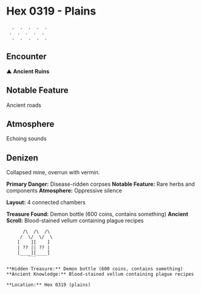 # Hex 0319 - Plains
```
  .  .  .  .  .
 .  .  .  .  .
  .  .  .  .  .
```

## Encounter

▲ **Ancient Ruins**

## Notable Feature

Ancient roads

## Atmosphere

Echoing sounds

## Denizen

Collapsed mine, overrun with vermin.

**Primary Danger:** Disease-ridden corpses
**Notable Feature:** Rare herbs and components
**Atmosphere:** Oppressive silence

**Layout:** 4 connected chambers

**Treasure Found:** Demon bottle (600 coins, contains something)
**Ancient Scroll:** Blood-stained vellum containing plague recipes


```
      /\  /\  /\
     /  \/  \/  \
    [    ][    ]
    | ?? || ?? |
    [____][____]
        ```

**Hidden Treasure:** Demon bottle (600 coins, contains something)
**Ancient Knowledge:** Blood-stained vellum containing plague recipes

**Location:** Hex 0319 (plains)
